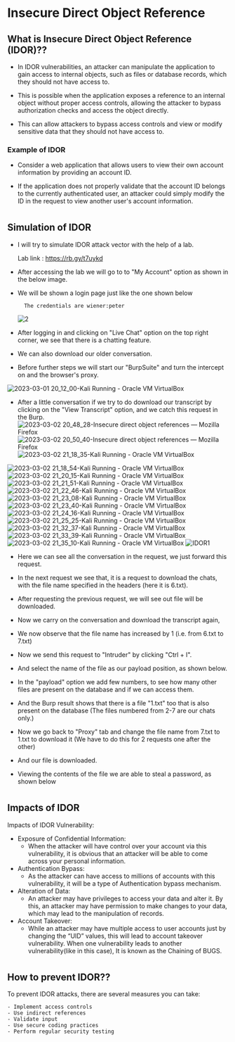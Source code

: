 Insecure Direct Object Reference
================================

## What is Insecure Direct Object Reference (IDOR)??

- In IDOR vulnerabilities, an attacker can manipulate the application to gain access to internal objects, such as files or database records, which they should not 
have access to.

- This is possible when the application exposes a reference to an internal object without proper access controls, allowing the attacker to bypass authorization checks and access the object directly.

- This can allow attackers to bypass access controls and view or modify sensitive data that they should not have access to.

### Example of IDOR

 - Consider a web application that allows users to view their own account information by providing an account ID. 
 
 - If the application does not properly validate that the account ID belongs to the currently authenticated user, an attacker could simply modify the ID in the request to view another user's account information.

 #
 ## Simulation of IDOR

- I will try to simulate IDOR attack vector with the help of a lab. 
        
    Lab link : https://rb.gy/t7uykd

- After accessing the lab we will go to to "My Account" option as shown in the below image.


- We will be shown a login page just like the one shown below
        
        The credentials are wiener:peter

    ![2](https://user-images.githubusercontent.com/125211284/222327896-f49c9645-5f7e-405e-b355-744eb7d33aa0.png)

- After logging in and clicking on "Live Chat" option on the top right corner, we see that there is a chatting feature.
- We can also download our older conversation. 

- Before further steps we will start our "BurpSuite" and turn the intercept on and the browser's proxy.

 ![2023-03-01 20_12_00-Kali  Running  - Oracle VM VirtualBox](https://user-images.githubusercontent.com/125211284/222184331-6a306830-0a2b-4630-a92d-bd2e4160a530.png)

- After a little conversation if we try to do download our transcript by clicking on the "View Transcript" option, and we catch this request in the Burp.
![2023-03-02 20_48_28-Insecure direct object references — Mozilla Firefox](https://user-images.githubusercontent.com/125211284/222491186-1c263b52-4623-4ad8-80c6-45841b419ebe.png)
![2023-03-02 20_50_40-Insecure direct object references — Mozilla Firefox](https://user-images.githubusercontent.com/125211284/222491208-84c10d9e-fe7b-4ae8-89f9-d7555dc71a17.png)
![2023-03-02 21_18_35-Kali  Running  - Oracle VM VirtualBox](https://user-images.githubusercontent.com/125211284/222491224-b8b2450f-3647-47f6-a19a-a4852a8b2647.png)

![2023-03-02 21_18_54-Kali  Running  - Oracle VM VirtualBox](https://user-images.githubusercontent.com/125211284/222491238-c967a850-96ca-42f3-a120-c24999e082e9.png)
![2023-03-02 21_20_15-Kali  Running  - Oracle VM VirtualBox](https://user-images.githubusercontent.com/125211284/222491263-ef60474c-0b76-48e7-b33e-148eb85a8d07.png)
![2023-03-02 21_21_51-Kali  Running  - Oracle VM VirtualBox](https://user-images.githubusercontent.com/125211284/222491285-328d4652-df21-4e07-84c0-715dc31b0b89.png)
![2023-03-02 21_22_46-Kali  Running  - Oracle VM VirtualBox](https://user-images.githubusercontent.com/125211284/222491291-f66022e9-3a26-49bf-9314-539a832d8b2a.png)
![2023-03-02 21_23_08-Kali  Running  - Oracle VM VirtualBox](https://user-images.githubusercontent.com/125211284/222491308-c4eb29b1-5bc2-48c8-b76b-894b450879d7.png)
![2023-03-02 21_23_40-Kali  Running  - Oracle VM VirtualBox](https://user-images.githubusercontent.com/125211284/222491330-5c40fad4-2e80-4c68-a164-ba231ec99916.png)
![2023-03-02 21_24_16-Kali  Running  - Oracle VM VirtualBox](https://user-images.githubusercontent.com/125211284/222491338-350f4d4d-1a9d-499f-b3f9-6b9e9ec8a5cb.png)
![2023-03-02 21_25_25-Kali  Running  - Oracle VM VirtualBox](https://user-images.githubusercontent.com/125211284/222491343-c65c6ad3-3f40-4f94-b20a-e0f1c88d816c.png)
![2023-03-02 21_32_37-Kali  Running  - Oracle VM VirtualBox](https://user-images.githubusercontent.com/125211284/222491355-620eca74-a4e0-4ff3-b0a3-431a34277680.png)
![2023-03-02 21_33_39-Kali  Running  - Oracle VM VirtualBox](https://user-images.githubusercontent.com/125211284/222491367-b352d40d-2088-4a6e-8fde-7981dd7d1a53.png)
![2023-03-02 21_35_10-Kali  Running  - Oracle VM VirtualBox](https://user-images.githubusercontent.com/125211284/222491373-fb93bb1d-a635-4943-a2cc-164520fcbf5b.png)
![IDOR1](https://user-images.githubusercontent.com/125211284/222491379-596536ca-d18d-4c23-b49f-36523ca43b9c.png)

- Here we can see all the conversation in the request, we just forward this request.


- In the next request we see that, it is a request to download the chats, with the file name specified in the headers (here it is 6.txt).


- After requesting the previous request, we will see out file will be downloaded.


- Now we carry on the conversation and download the transcript again,

- We now observe that the file name has increased by 1 (i.e. from 6.txt to 7.txt)

- Now we send this request to "Intruder" by clicking "Ctrl + I".
- And select the name of the file as our payload position, as shown below.

- In the "payload" option we add few numbers, to see how many other files are present on the database and if we can access them.


- And the Burp result shows that there is a file "1.txt" too that is also present on the database (The files numbered from 2-7 are our chats only.)


- Now we go back to "Proxy" tab and change the file name from 7.txt to 1.txt to download it (We have to do this for 2 requests one after the other)


- And our file is downloaded.

- Viewing the contents of the file we are able to steal a password, as shown below

#
## Impacts of IDOR

Impacts of IDOR Vulnerability:

- Exposure of Confidential Information: 
    - When the attacker will have control over your account via this vulnerability, it is obvious that an attacker will be able to come across your personal information.
- Authentication Bypass: 
    - As the attacker can have access to millions of accounts with this vulnerability, it will be a type of Authentication bypass mechanism.
- Alteration of Data: 
    - An attacker may have privileges to access your data and alter it. By this, an attacker may have permission to make changes to your data, which may lead to the manipulation of records.
- Account Takeover: 
    - While an attacker may have multiple access to user accounts just by changing the “UID” values, this will lead to account takeover vulnerability. When one vulnerability leads to another vulnerability(like in this case), It is known as the Chaining of BUGS.
#

## How to prevent IDOR??

To prevent IDOR attacks, there are several measures you can take:
    
    - Implement access controls
    - Use indirect references
    - Validate input
    - Use secure coding practices 
    - Perform regular security testing
